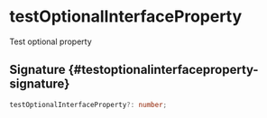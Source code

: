 # testOptionalInterfaceProperty

Test optional property

## Signature {#testoptionalinterfaceproperty-signature}

```typescript
testOptionalInterfaceProperty?: number;
```

